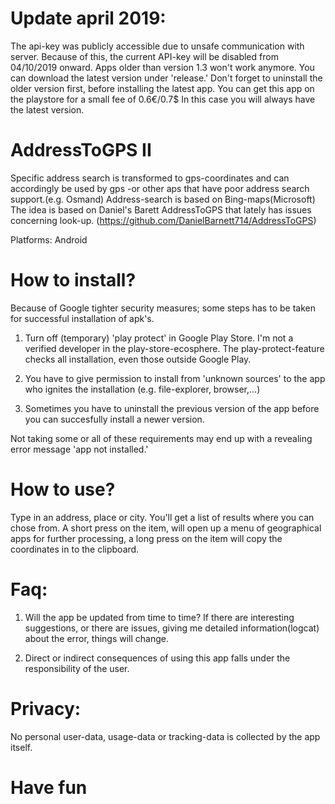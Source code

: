 # Update april 2019:

The api-key was publicly accessible due to unsafe communication with server. Because of this, the current API-key will be disabled from 04/10/2019 onward. Apps older than version 1.3 won't work anymore. You can download the latest version under 'release.' Don't forget to uninstall the older version first, before installing the latest app. 
You can get this app on the playstore for a small fee of 0.6€/0.7$ In this case you will always have the latest version.


# AddressToGPS II

Specific address search is transformed to gps-coordinates and can accordingly be used by gps -or other aps that have poor address search support.(e.g. Osmand)
Address-search is based on Bing-maps(Microsoft)
The idea is based on Daniel's Barett AddressToGPS that lately has issues concerning look-up. (https://github.com/DanielBarnett714/AddressToGPS)

Platforms: Android

# How to install?

Because of Google tighter security measures; some steps has to be taken for successful installation of apk's.

1. Turn off (temporary) 'play protect' in Google Play Store. I'm not a verified developer in the play-store-ecosphere. The play-protect-feature checks all installation, even those outside Google Play. 

2. You have to give permission to install from 'unknown sources' to the app who ignites the installation (e.g. file-explorer, browser,...)

4. Sometimes you have to uninstall the previous version of the app before you can succesfully install a newer version.

Not taking some or all of these requirements may end up with a revealing error message 'app not installed.'

# How to use?

Type in an address, place or city. You'll get a list of results where you can chose from. A short press on the item, will open up a menu of geographical apps for further processing, a long press on the item will copy the coordinates in to the clipboard.

# Faq:
1. Will the app be updated from time to time? If there are interesting suggestions, or there are issues, giving me detailed information(logcat) about the error, things will change.

2. Direct or indirect consequences of using this app falls under the responsibility of the user.

# Privacy: 

No personal user-data, usage-data or tracking-data is collected by the app itself. 

# Have fun

